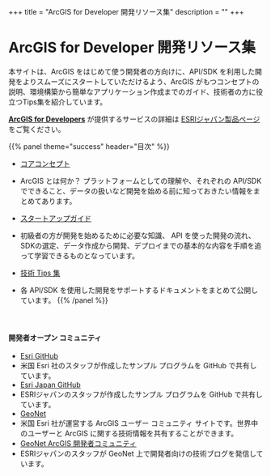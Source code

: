+++
title = "ArcGIS for Developer 開発リソース集"
description = ""
+++

<span id="sidebar-toggle-span">
<a href="#" id="sidebar-toggle" data-sidebar-toggle=""><i class="fa fa-bars"></i></a>
</span>

# ArcGIS for Developer 開発リソース集
本サイトは、ArcGIS をはじめて使う開発者の方向けに、API/SDK を利用した開発をよりスムーズにスタートしていただけるよう、ArcGIS がもつコンセプトの説明、環境構築から簡単なアプリケーション作成までのガイド、技術者の方に役立つTips集を紹介しています。

**[ArcGIS for Developers](https://developers.arcgis.com/)** が提供するサービスの詳細は [ESRIジャパン製品ページ](https://www.esrij.com/products/arcgis-for-developers/)をご覧ください。


{{% panel theme="success" header="目次" %}}
* [コアコンセプト](core-concepts)
 * ArcGIS とは何か？ プラットフォームとしての理解や、それぞれの API/SDK でできること、データの扱いなど開発を始める前に知っておきたい情報をまとめてあります。
  
* [スタートアップガイド](guide)
 * 初級者の方が開発を始めるために必要な知識、 API を使った開発の流れ、SDKの選定、データ作成から開発、デプロイまでの基本的な内容を手順を追って学習できるものとなっています。

* [技術 Tips 集](tips)
 * 各 API/SDK を使用した開発をサポートするドキュメントをまとめて公開しています。
{{% /panel %}}


　　　
#### 開発者オープン コミュニティ
* [Esri GitHub](https://esri.github.io/)
 * 米国 Esri 社のスタッフが作成したサンプル プログラムを GitHub で共有しています。
* [Esri Japan GitHub](https://esrijapan.github.io/)
 * ESRIジャパンのスタッフが作成したサンプル プログラムを GitHub で共有しています。
* [GeoNet](https://community.esri.com/)
 * 米国 Esri 社が運営する ArcGIS ユーザー コミュニティ サイトです。世界中のユーザーと ArcGIS に関する技術情報を共有することができます。
* [GeoNet ArcGIS 開発者コミュニティ](https://community.esri.com/groups/devcom-jp)
 * ESRIジャパンのスタッフが GeoNet 上で開発者向けの技術ブログを発信しています。
